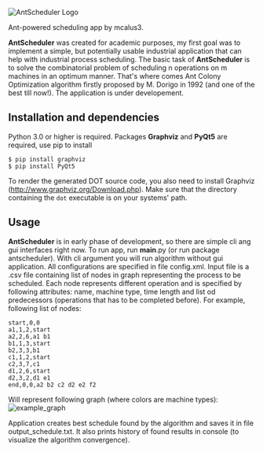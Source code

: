 ![AntScheduler Logo](https://github.com/mcalus3/AntScheduler/blob/master/graphics/AntScheduler_logo.png)

Ant-powered scheduling app by mcalus3.

**AntScheduler** was created for academic purposes, my first goal was to implement a simple, but potentially usable industrial application that can help with industrial process scheduling. The basic task of **AntScheduler** is to solve the combinatorial problem of scheduling n operations on m machines in an optimum manner. That's where comes Ant Colony Optimization algorithm firstly proposed by M. Dorigo in 1992 (and one of the best till now!). The application is under developement.

## Installation and dependencies

Python 3.0 or higher is required.
Packages **Graphviz** and **PyQt5** are required, use pip to install
```erb
$ pip install graphviz
$ pip install PyQt5
```
To render the generated DOT source code, you also need to install Graphviz (http://www.graphviz.org/Download.php).
Make sure that the directory containing the ``dot`` executable is on your systems' path.

## Usage

**AntScheduler** is in early phase of development, so there are simple cli ang gui interfaces right now.  To run app, run __main__.py (or run package antscheduler). With cli argument you will run algorithm without gui application. All configurations are specified in file config.xml. Input file is a .csv file containing list of nodes in graph representing the process to be scheduled. Each node represents different operation and is specified by following attributes: name, machine type, time length and list od predecessors (operations that has to be completed before). For example, following list of nodes:
```erb
start,0,0
a1,1,2,start
a2,2,6,a1 b1
b1,1,3,start
b2,3,3,b1
c1,1,2,start
c2,3,7,c1
d1,2,6,start
d2,3,2,d1 e1
end,0,0,a2 b2 c2 d2 e2 f2
```
Will represent following graph (where colors are machine types):
![example_graph](https://github.com/mcalus3/AntScheduler/blob/master/graphics/example_graph.png)

Application creates best schedule found by the algorithm and saves it in file output_schedule.txt. It also prints history of found results in console (to visualize the algorithm convergence).
